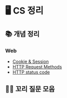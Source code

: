 # 🖥 CS 정리

## 📚 개념 정리

### Web
- [Cookie & Session]()
- [HTTP Request Methods]()
- [HTTP status code]()

## 👩‍💼 꼬리 질문 모음
